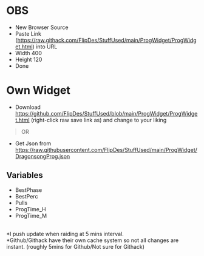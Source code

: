# OBS

- New Browser Source
- Paste Link (https://raw.githack.com/FlipDes/StuffUsed/main/ProgWidget/ProgWidget.html) into URL 
- Width 400
- Height 120
- Done

# Own Widget
- Download https://github.com/FlipDes/StuffUsed/blob/main/ProgWidget/ProgWidget.html (right-click raw save link as) and change to your liking
> OR
- Get Json from https://raw.githubusercontent.com/FlipDes/StuffUsed/main/ProgWidget/DragonsongProg.json

## Variables
- BestPhase
- BestPerc 
- Pulls
- ProgTime_H
- ProgTime_M
<br />
*I push update when raiding at 5 mins interval. <br />
*Github/Githack have their own cache system so not all changes are instant. (roughly 5mins for Github/Not sure for Githack)
